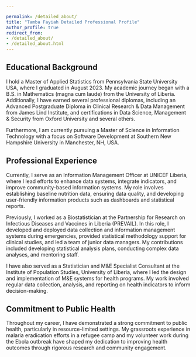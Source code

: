 ```yaml
---

permalink: /detailed_about/
title: "Tamba Fayiah Detailed Professional Profile"
author_profile: true
redirect_from:
- /detailed_about/
- /detailed_about.html
---
```


## Educational Background

I hold a Master of Applied Statistics from Pennsylvania State University USA, where I graduated in August 2023. My academic journey began with a B.S. in Mathematics (magna cum laude) from the University of Liberia. Additionally, I have earned several professional diplomas, including an Advanced Postgraduate Diploma in Clinical Research & Data Management from James Lind Institute, and certifications in Data Science, Management & Security from Oxford University and several others.

Furthermore, I am currently pursuing a Master of Science in Information Technology with a focus on Software Development at Southern New Hampshire University in Manchester, NH, USA.


## Professional Experience

Currently, I serve as an Information Management Officer at UNICEF Liberia, where I lead efforts to enhance data systems, integrate indicators, and improve community-based information systems. My role involves establishing baseline nutrition data, ensuring data quality, and developing user-friendly information products such as dashboards and statistical reports.

Previously, I worked as a Biostatistician at the Partnership for Research on Infectious Diseases and Vaccines in Liberia (PREVAIL). In this role, I developed and deployed data collection and information management systems during emergencies, provided statistical methodology support for clinical studies, and led a team of junior data managers. My contributions included developing statistical analysis plans, conducting complex data analyses, and mentoring staff.

I have also served as a Statistician and M&E Specialist Consultant at the Institute of Population Studies, University of Liberia, where I led the design and implementation of M&E systems for health programs. My work involved regular data collection, analysis, and reporting on health indicators to inform decision-making.

## Commitment to Public Health

Throughout my career, I have demonstrated a strong commitment to public health, particularly in resource-limited settings. My grassroots experience in malaria eradication efforts in a refugee camp and my volunteer work during the Ebola outbreak have shaped my dedication to improving health outcomes through rigorous research and community engagement.

[//]: <> (I am excited about the prospect of furthering my research through a PhD program in Biostatistics and Epidemiology. I believe that my educational background, professional experiences, and research contributions make me a strong candidate for such a program. I am eager to collaborate with experts in the field and contribute to advancements in public health and biostatistics.)